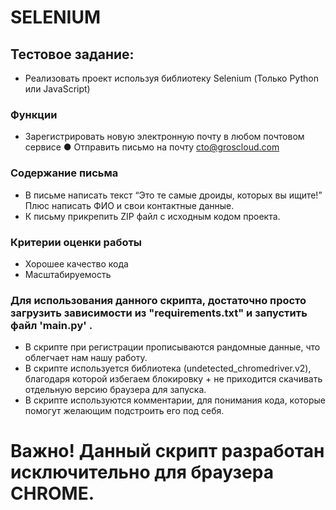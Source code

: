 # SELENIUM
## Тестовое задание:
- Реализовать проект используя библиотеку Selenium 
 (Только Python или JavaScript) 
### Функции 
- Зарегистрировать новую электронную почту в любом почтовом сервисе ● Отправить письмо на почту cto@groscloud.com 
### Содержание письма 
- В письме написать текст “Это те самые дроиды, которых вы ищите!” Плюс написать ФИО и свои контактные данные. 
- К письму прикрепить ZIP файл с исходным кодом проекта. 
### Критерии оценки работы 
- Хорошее качество кода 
- Масштабируемость 

### Для использования данного скрипта, достаточно просто загрузить зависимости из "requirements.txt" и запустить файл 'main.py' .
- В скрипте при регистрации прописываются рандомные данные, что облегчает нам нашу работу.
- В скрипте используется библиотека (undetected_chromedriver.v2), благодаря которой избегаем блокировку + не приходится скачивать отдельную версию браузера для запуска.
- В скрипте используются комментарии, для понимания кода, которые помогут желающим подстроить его под себя.
# Важно! Данный скрипт разработан исключительно для браузера CHROME.